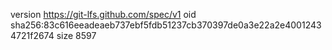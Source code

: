 version https://git-lfs.github.com/spec/v1
oid sha256:83c616eeadeaeb737ebf5fdb51237cb370397de0a3e22a2e40012434721f2674
size 8597
